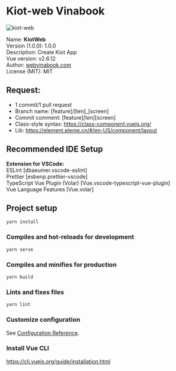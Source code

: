 # Kiot-web Vinabook

![kiot-web](https://github.com/webvinabook/kiot-web/assets/80185529/904d9bf7-cce3-4708-a948-6accb8237cda)

Name: <strong>KiotWeb</strong><br/>
Version (1.0.0): 1.0.0<br/>
Description: Create Kiot App<br/>
Vue version: v2.6.12<br/>
Author: <a href="https://webvinabook.com/">webvinabook.com</a><br/>
License (MIT): MIT

## Request:</br> 
- 1 commit/1 pull request</br>
- Branch name: [feature]/[ten]_[screen]</br>
- Commit comment: [feature]_[ten]_[screen]
- Class-style syntax: https://class-component.vuejs.org/
- Lib: https://element.eleme.cn/#/en-US/component/layout

## Recommended IDE Setup

<strong>Extension for VSCode:</strong><br/>
ESLint [dbaeumer.vscode-eslint]<br/>
Prettier [esbenp.prettier-vscode]<br/>
TypeScript Vue Plugin (Volar) [Vue.vscode-typescript-vue-plugin]<br/>
Vue Language Features [Vue.volar]<br/>

## Project setup
```
yarn install
```

### Compiles and hot-reloads for development
```
yarn serve
```

### Compiles and minifies for production
```
yarn build
```

### Lints and fixes files
```
yarn lint
```

### Customize configuration
See [Configuration Reference](https://cli.vuejs.org/config/).

### Install Vue CLI
https://cli.vuejs.org/guide/installation.html
